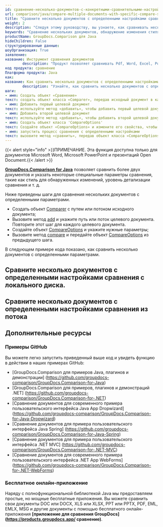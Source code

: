 ```yaml
---
id: сравнение-несколько-документов-с-конкретными-сравнительными-настройками
url: comparison/java/compare-multiple-documents-with-specific-compare-settings
title: "Сравните несколько документов с определенными настройками сравнения"
weight: 2
description: "Следуя этому руководству, вы узнаете, как сравнивать несколько документов с различными настройками — определение стиля, изменение уровня детализации сравнения и многое другое."
keywords: "Сравнение нескольких документов, обнаружение изменения стиля, множественное сравнение файлов"
productName: GroupDocs.Comparison для Java
hideChildren: False
структурированные данные:
шоуОрганизация: True
заявление:
название: Инструмент сравнения документов
        description: "Продукт позволяет сравнивать Pdf, Word, Excel, PowerPoint, AutoCad, Image, Code и многие другие форматы файлов. API сравнения также поддерживает принятие или отклонение изменений, извлечение информации о документе и создание отчета о сравнении."
код продукта: сравнение
Платформа продукта: Java
как:
название: Как сравнить несколько документов с определенными настройками
        description: "Узнайте, как сравнить несколько документов с определенными настройками"
шаги:
- имя: Создать объект «Сравнение»
текст: создать объект класса «Comparer», передав исходный документ в качестве аргумента конструктора
- имя: Добавить первый целевой документ
текст: используйте метод «добавить», чтобы добавить первый целевой документ
- имя: Добавить второй целевой документ
текст: используйте метод «добавить», чтобы добавить второй целевой документ
- имя: Создать объект класса 'CompareOptions'
текст: Создайте объект «CompareOptions» и измените его свойства, чтобы настроить процесс сравнения.
- имя: запустить процесс сравнения с определенными настройками
текст: вызовите метод «сравнить», передав объект класса «CompareOptions», чтобы запустить процесс сравнения и получить путь к результирующему документу.
---
```

{{< alert style="info" >}}ПРИМЕЧАНИЕ. Эта функция доступна только для документов Microsoft Word, Microsoft PowerPoint и презентаций Open Document.{{< /alert >}}

**[GroupDocs.Comparison for Java](https://products.groupdocs.com/comparison/java)** позволяет сравнить более двух документов и указать некоторые специальные параметры сравнения, такие как стиль для обнаруженных изменений, уровень детализации сравнения и т. д.

Ниже приведены шаги для сравнения нескольких документов с определенными параметрами.

* Создать объект [Comparer](https://apireference.groupdocs.com/comparison/java/com.groupdocs.comparison/Comparer) с путем или потоком исходного документа;
* Вызовите метод [add](https://apireference.groupdocs.com/comparison/java/com.groupdocs.comparison/Comparer#add(java.lang.String)) и укажите путь или поток целевого документа. Повторите этот шаг для каждого целевого документа.
* Создайте объект [CompareOptions](https://apireference.groupdocs.com/comparison/java/com.groupdocs.comparison.options/CompareOptions) и укажите нужные параметры;
* Вызовите метод [compare](https://apireference.groupdocs.com/comparison/java/com.groupdocs.comparison/Comparer#compare(java.lang.String,%20com.groupdocs.comparison.options.CompareOptions)) и передайте объект [CompareOptions](https://apireference.groupdocs.com/comparison/java/com.groupdocs.comparison.options/CompareOptions) из предыдущего шага.

В следующем примере кода показано, как сравнить несколько документов с определенными параметрами.

## Сравните несколько документов с определенными настройками сравнения с локального диска.

<script src="https://gist.github.com/groupdocs-comparison-gists/9afb39e82ef686e97c30191f8fa3ee21.js"></script>

## Сравните несколько документов с определенными настройками сравнения из потока

<script src="https://gist.github.com/groupdocs-comparison-gists/0c32eddfc1a3baad1583ba7457c8ae3b.js"></script>

## Дополнительные ресурсы

### Примеры GitHub
Вы можете легко запустить приведенный выше код и увидеть функцию в действии в наших примерах GitHub:

* [GroupDocs.Comparison для примеров Java, плагинов и демонстрации] (https://github.com/groupdocs-comparison/GroupDocs.Comparison-for-Java)
* [GroupDocs.Comparison для примеров, плагинов и демонстраций .NET] (https://github.com/groupdocs-comparison/GroupDocs.Comparison-for-.NET)
* [Сравнение документов для современного примера пользовательского интерфейса Java App Dropwizard] (https://github.com/groupdocs-comparison/GroupDocs.Comparison-for-Java-Dropwizard)
* [Сравнение документов для примера пользовательского интерфейса Java Spring] (https://github.com/groupdocs-comparison/GroupDocs.Comparison-for-Java-Spring)
* [Сравнение документов для примера пользовательского интерфейса .NET MVC] (https://github.com/groupdocs-comparison/GroupDocs.Comparison-for-.NET-MVC)
* [Сравнение документов для современного примера пользовательского интерфейса .NET App WebForms] (https://github.com/groupdocs-comparison/GroupDocs.Comparison-for-.NET-WebForms)
    


### Бесплатное онлайн-приложение
Наряду с полнофункциональной библиотекой Java мы предоставляем простые, но мощные бесплатные приложения.
Вы можете сравнить свои документы DOC или DOCX, XLS или XLSX, PPT или PPTX, PDF, EML, EMLX, MSG и другие документы с помощью бесплатного онлайн-приложения **[приложение для сравнения GroupDocs] (https://products.groupdocs.app/ сравнение)**.

